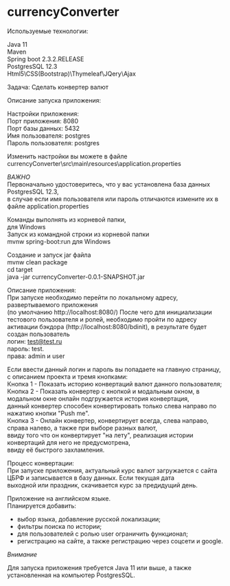 # currencyConverter
Используемые технологии:

Java 11  
Maven  
Spring boot 2.3.2.RELEASE  
PostgresSQL 12.3  
Html5\CSS(Bootstrap)\Thymeleaf\JQery\Ajax  

Задача:
Сделать конвертер валют

Описание запуска приложения:  

Настройки приложения:  
Порт приложения: 8080  
Порт базы данных: 5432  
Имя пользователя: postgres  
Пароль пользователя: postgres  
  
Изменить настройки вы можете в файле currencyConverter\src\main\resources\application.properties  
  
*ВАЖНО*  
Первоначально удостоверитесь, что у вас установлена база данных PostgresSQL 12.3,   
в случае если имя пользователя или пароль отличаются измените их в файле application.properties  
  
Команды выполнять из корневой папки,  
для Windows   
Запуск из командной строки из корневой папки   
mvnw spring-boot:run для Windows  

Создание и запуск jar файла   
mvnw clean package  
cd target  
java -jar currencyConverter-0.0.1-SNAPSHOT.jar  

Описание приложения:  
При запуске необходимо перейти по локальному адресу, развертываемого приложения  
(по умолчанию http://localhost:8080/)
После чего для инициализации тестового пользователя и ролей, необходимо пройти по адресу активации 
бэкдора (http://localhost:8080/bdinit), в результате будет создан пользователь   
логин: test@test.ru   
пароль: test.   
права: admin и user  
  
Если ввести данный логин и пароль вы попадаете на главную страницу, с описанием проекта и тремя кнопками:  
Кнопка 1 - Показать историю конвертаций валют данного пользователя;  
Кнопка 2 - Показать конвертер с кнопкой и модальным окном, в модальном окне онлайн подгружается история конвертация,   
данный конвертер способен конвертировать только слева направо по нажатию кнопки "Push me".  
Кнопка 3 - Онлайн конвертер, конвертирует всегда, слева направо, справа налево, а также при выборе разных валют,   
ввиду того что он конвертирует "на лету", реализация истории конвертаций для него не предусмотрена,   
ввиду её быстрого захламления.

Процесс конвертации:  
При запуске приложения, актуальный курс валют загружается с сайта ЦБРФ и записывается в базу данных. Если текущая дата  
выходной или праздник, скачивается курс за предидущий день.
  
Приложение на английском языке.  
Планируется добавить:  
- выбор языка, добавление русской локализации;  
- фильтры поиска по истории;  
- для пользователей с ролью user ограничить функционал;  
- регистрацию на сайте, а также регистрацию через соцсети и google.  
  
*Внимание*  
  
Для запуска приложения требуется Java 11 или выше, а также установленная на компьютер PostgresSQL.  
